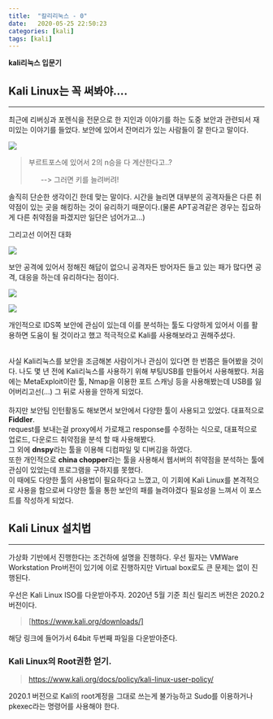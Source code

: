 ```yaml
---
title:  "칼리리눅스 - 0"
date:   2020-05-25 22:50:23
categories: [kali]
tags: [kali]
---
```

**kali리눅스 입문기** 

## Kali Linux는 꼭 써봐야....
<hr>
최근에 리버싱과 포렌식을 전문으로 한 지인과 이야기를 하는 도중 보안과 관련되서 재미있는 이야기를 들었다. 보안에 있어서 잔머리가 있는 사람들이 잘 한다고 말이다.

<img src="https://hasihime.github.io/hasi-blog/images/img/kali/200525_001.png"><br>
  
>부르트포스에 있어서 2의 n승을 다 계산한다고..?
>
>&nbsp; &nbsp; &nbsp; --> 그러면 키를 늘려버려!

솔직히 단순한 생각이긴 한데 맞는 말이다. 시간을 늘리면 대부분의 공격자들은 다른 취약점이 있는 곳을 해킹하는 것이 유리하기 때문이다.(물론 APT공격같은 경우는 집요하게 다른 취약점을 파겠지만 일단은 넘어가고...)


그리고선 이어진 대화

<img src="https://hasihime.github.io/hasi-blog/images/img/kali/200525_002.png"><br>

보안 공격에 있어서 정해진 해답이 없으니 공격자든 방어자든 들고 있는 패가 많다면 공격, 대응을 하는데 유리하다는 점이다.

<img src="https://hasihime.github.io/hasi-blog/images/img/kali/200525_003.png">

<img src="https://hasihime.github.io/hasi-blog/images/img/kali/200525_004.png"><br>

개인적으로 IDS쪽 보안에 관심이 있는데 이를 분석하는 툴도 다양하게 있어서 이를 활용하면 도움이 될 것이라고 했고 적극적으로 Kali를 사용해보라고 권해주셨다.

<br>
사실 Kali리눅스를 보안을 조금해본 사람이거나 관심이 있다면 한 번쯤은 들어봤을 것이다. 나도 몇 년 전에 Kali리눅스를 사용하기 위해 부팅USB를 만들어서 사용해봤다. 처음에는 MetaExploit이란 툴, Nmap을 이용한 포트 스캐닝 등을 사용해봤는데 USB를 잃어버리고선(...) 그 뒤로 사용을 안하게 되었다.
<br>
<br>
하지만 보안팀 인턴활동도 해보면서 보안에서 다양한 툴이 사용되고 있었다. 대표적으로 <b>Fiddler</b>. <br>request를 보내는걸 proxy에서 가로채고 response를 수정하는 식으로, 대표적으로 업로드, 다운로드 취약점을 분석 할 때 사용해봤다. <br>그 외에 <b>dnspy</b>라는 툴을 이용해  디컴파일 및 디버깅을 하였다. <br>또한 개인적으로 <b>china chopper</b>라는 툴을 사용해서 웹서버의 취약점을 분석하는 툴에 관심이 있었는데 프로그램을 구하지를 못했다.
<br>
이 때에도 다양한 툴의 사용법이 필요하다고 느꼈고, 이 기회에 Kali Linux를 본격적으로 사용을 함으로써 다양한 툴을 통한 보안의 패를 늘려야겠다 필요성을 느껴서 이 포스트를 작성하게 되었다.

## Kali Linux 설치법
<hr>
가상화 기반에서 진행한다는 조건하에 설명을 진행하다. 우선 필자는 VMWare Workstation Pro버전이 있기에 이로 진행하지만 Virtual box로도 큰 문제는 없이 진행된다.

우선은 Kali Linux ISO를 다운받아주자. 2020년 5월 기준 최신 릴리즈 버전은  2020.2 버전이다.

> [https://www.kali.org/downloads/]

해당 링크에 들어가서 64bit 두번째 파일을 다운받아준다.



### Kali Linux의 Root권한 얻기.

> https://www.kali.org/docs/policy/kali-linux-user-policy/

2020.1 버전으로 Kali의 root계정을 그대로 쓰는게 불가능하고 Sudo를 이용하거나 pkexec라는 명령어를 사용해야 한다.
